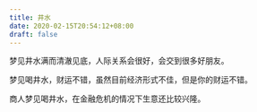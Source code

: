 ```yaml
---
title: 井水
date: 2020-02-15T20:54:12+08:00
draft: false
---
```


梦见井水满而清澈见底，人际关系会很好，会交到很多好朋友。<br>


梦见喝井水，财运不错，虽然目前经济形式不佳，但是你的财运不错。<br>


商人梦见喝井水，在金融危机的情况下生意还比较兴隆。<br>
